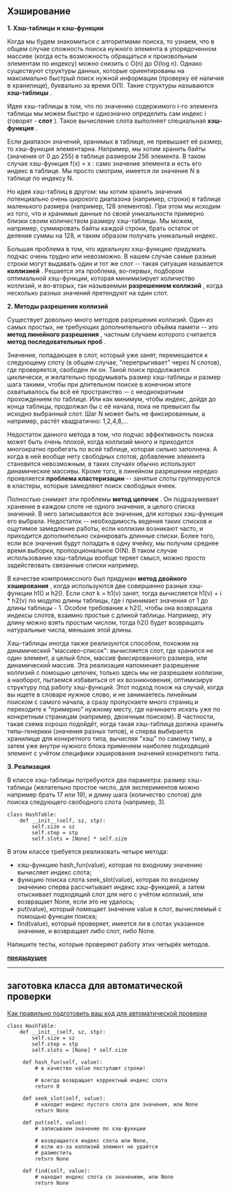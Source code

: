 ## Хэширование

**1. Хэш-таблицы и хэш-функции**

Когда мы будем знакомиться с алгоритмами поиска, то узнаем, что в общем случае сложность поиска нужного элемента в упорядоченном массиве (когда есть возможность обращаться к произвольным элементам по индексу) можно снизить с O(n) до O(log n). Однако существуют структуры данных, которые ориентированы на максимально быстрый поиск нужной информации (проверку её наличия в хранилище), буквально за время O(1). Такие структуры называются  **хэш-таблицы** .

Идея хэш-таблицы в том, что по значению содержимого i-го элемента таблицы мы можем быстро и однозначно определить сам индекс i (говорят -  **слот** ). Такое вычисление слота выполняет специальная  **хэш-функция** .

Если диапазон значений, хранимых в таблице, не превышает её размер, то хэш-функция элементарна. Например, мы хотим хранить байты (значения от 0 до 255) в таблице размером 256 элемента. В таком случае хэш-функция f(x) = x : само значение элемента и есть его индекс в таблице. Мы просто смотрим, имеется ли значение N в таблице по индексу N.

Но идея хэш-таблиц в другом: мы хотим хранить значения потенциально очень широкого диапазона (например, строки) в таблице маленького размера (например, 128 элементов). При этом мы исходим из того, что и хранимые данные по своей уникальности примерно близки своим количеством размеру хэш-таблицы. Мы можем, например, суммировать байты каждой строки, брать остаток от деления суммы на 128, и таким образом получать уникальный индекс.

Большая проблема в том, что идеальную хэш-функцию придумать подчас очень трудно или невозможно. В нашем случае самые разные строки могут выдавать один и тот же слот -- такая ситуация называется  **коллизией** . Решается эта проблема, во-первых, подбором оптимальной хэш-функции, которая минимизирует количество коллизий, и во-вторых, так называемым  **разрешением коллизий** , когда несколько разных значений претендуют на один слот.

**2. Методы разрешения коллизий**

Существует довольно много методов разрешения коллизий. Один из самых простых, не требующих дополнительного объёма памяти -- это  **метод линейного разрешения** , частным случаем которого считается  **метод последовательных проб** .

Значение, попадающее в слот, который уже занят, перемещается к следующему слоту (в общем случае, "перепрыгивает" через N слотов), где проверяется, свободен ли он. Такой поиск продолжается циклически, и желательно продумывать размер хэш-таблицы и размер шага такими, чтобы при длительном поиске в конечном итоге охватывалось бы всё её пространство -- с неоднократным прохождением по таблице. Или как минимум, чтобы индекс, дойдя до конца таблицы, продолжал бы с её начала, пока не превысил бы исходно выбранный слот. Шаг N может быть не фиксированным, а например, растёт квадратично: 1,2,4,8,...

Недостаток данного метода в том, что подчас эффективность поиска может быть очень плохой, когда коллизий много и приходится многократно пробегать по всей таблице, которая сильно заполнена. А когда в ней вообще нету свободных слотов, добавление элемента становится невозможным, в таких случаях обычно используют динамические массивы. Кроме того, в линейном разрешении нередко проявляется **проблема кластеризации** -- занятые слоты группируются в кластеры, которые замедляют поиск свободных ячеек.

Полностью снимает эти проблемы  **метод цепочек** . Он подразумевает хранение в каждом слоте не одного значения, а целого списка значений. В него записываются все значения, для которых хэш-функция его выбрала. Недостаток -- необходимость ведения таких списков и ощутимое замедление работы, если коллизии возникают часто, и приходится дополнительно сканировать длинные списки. Более того, если все значения будут попадать в одну ячейку, мы получим среднее время выборки, пропорциональное O(N). В таком случае использование хэш-таблицы вообще теряет смысл, можно просто задействовать связанные списки например.

В качестве компромиссного был придуман  **метод двойного хэширования** , когда используются две совершенно разные хэш-функции h1() и h2(). Если слот k = h1(v) занят, тогда вычисляется h1(v) + i * h2(v) по модулю длины таблицы, где i принимает значения от 1 до длины таблицы - 1. Особое требование к h2(), чтобы она возвращала индексы слотов, взаимно простые с длиной таблицы. Например, эту длину можно взять простым числом, тогда h2() будет возвращать натуральные числа, меньшие этой длины.

Хэш-таблицы иногда также реализуются способом, похожим на динамический "массиво-список": вычисляется слот, где хранится не один элемент, а целый блок, массив фиксированного размера, или динамический массив. Эта реализация напоминает разрешение коллизий с помощью цепочек, только здесь мы не разрешаем коллизии, а наоборот, пытаемся избавиться от их возникновения, оптимизируя структуру под работу хэш-функций. Этот подход похож на случай, когда вы ищете в словаре нужное слово, и не занимаетесь линейным поиском с самого начала, а сразу пропускаете много страниц и переходите к "примерно" нужному месту, где начинаете искать уже по конкретным страницам (например, двоичным поиском).
В частности, такая схема хорошо подойдёт, когда такая хэш-таблица должна хранить типы-генерики (значения разных типов), и сперва выбирается хранилище для конкретного типа, вычисляя "хэш" по самому типу, а затем уже внутри нужного блока применяем наиболее подходящий элемент с учётом специфики хэширования значений конкретного типа.

**3. Реализация**

В классе хэш-таблицы потребуются два параметра: размер хэш-таблицы (желательно простое число, для экспериментов можно например брать 17 или 19), и длину шага (количество слотов) для поиска следующего свободного слота (например, 3).

```
class HashTable:
    def __init__(self, sz, stp):
        self.size = sz
        self.step = stp
        self.slots = [None] * self.size
```

В этом классе требуется реализовать четыре метода:

- хэш-функцию hash_fun(value), которая по входному значению вычисляет индекс слота;
- функцию поиска слота seek_slot(value), которая по входному значению сперва рассчитывает индекс хэш-функцией, а затем отыскивает подходящий слот для него с учётом коллизий, или возвращает None, если это не удалось;
- put(value), который помещает значение value в слот, вычисляемый с помощью функции поиска;
- find(value), который проверяет, имеется ли в слотах указанное значение, и возвращает либо слот, либо None.

Напишите тесты, которые проверяют работу этих четырёх методов.

**[предыдущее](https://skillsmart.ru/algo/py-kf32y/a92175914c12.html)**

---

## заготовка класса для автоматической проверки

[Как правильно подготовить ваш код для автоматической проверки](https://skillsmart.ru/algo/py-kf32y/github_py.html)

```
class HashTable:
    def __init__(self, sz, stp):
        self.size = sz
        self.step = stp
        self.slots = [None] * self.size

     def hash_fun(self, value):
         # в качестве value поступают строки!

         # всегда возвращает корректный индекс слота
         return 0

     def seek_slot(self, value):
         # находит индекс пустого слота для значения, или None
         return None

     def put(self, value):
         # записываем значение по хэш-функции
     
         # возвращается индекс слота или None,
         # если из-за коллизий элемент не удаётся
         # разместить 
         return None

     def find(self, value):
         # находит индекс слота со значением, или None
         return None
```
